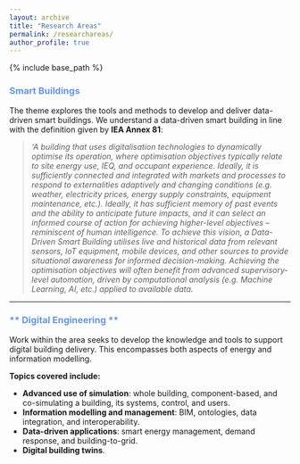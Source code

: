 ```yaml
---
layout: archive
title: "Research Areas"
permalink: /researchareas/
author_profile: true
---
```


{% include base_path %}

<h3 style="color:cornflowerblue;">Smart Buildings</h3>

The theme explores the tools and methods to develop and deliver data-driven smart buildings. We understand a data-driven smart building in line with the definition given by **IEA Annex 81**:

> *‘A building that uses digitalisation technologies to dynamically optimise its operation, where optimisation objectives typically relate to site energy use, IEQ, and occupant experience. Ideally, it is sufficiently connected and integrated with markets and processes to respond to externalities adaptively and changing conditions (e.g. weather, electricity prices, energy supply constraints, equipment maintenance, etc.). Ideally, it has sufficient memory of past events and the ability to anticipate future impacts, and it can select an informed course of action for achieving higher-level objectives – reminiscent of human intelligence. To achieve this vision, a Data-Driven Smart Building utilises live and historical data from relevant sensors, IoT equipment, mobile devices, and other sources to provide situational awareness for informed decision-making. Achieving the optimisation objectives will often benefit from advanced supervisory-level automation, driven by computational analysis (e.g. Machine Learning, AI, etc.) applied to available data.*

---

### <span style="color:cornflowerblue">** Digital Engineering **</span>

Work within the area seeks to develop the knowledge and tools to support digital building delivery. This encompasses both aspects of energy and information modelling.

**Topics covered include:**

- **Advanced use of simulation**: whole building, component-based, and co-simulating a building, its systems, control, and users.
- **Information modelling and management**: BIM, ontologies, data integration, and interoperability.
- **Data-driven applications**: smart energy management, demand response, and building-to-grid.
- **Digital building twins**.

